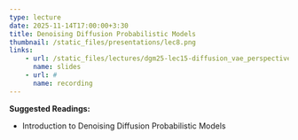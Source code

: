 ```yaml
---
type: lecture
date: 2025-11-14T17:00:00+3:30
title: Denoising Diffusion Probabilistic Models
thumbnail: /static_files/presentations/lec8.png
links: 
    - url: /static_files/lectures/dgm25-lec15-diffusion_vae_perspective.pdf
      name: slides
    - url: #
      name: recording 
---
```

**Suggested Readings:**
- Introduction to Denoising Diffusion Probabilistic Models